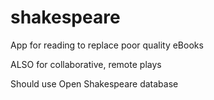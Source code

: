 # shakespeare
App for reading to replace poor quality eBooks

ALSO for collaborative, remote plays

Should use Open Shakespeare database
